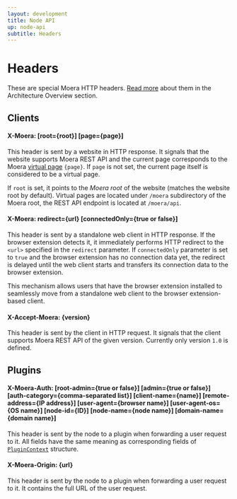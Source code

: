 ```yaml
---
layout: development
title: Node API
up: node-api
subtitle: Headers
---
```


# Headers

These are special Moera HTTP headers. [Read more][1] about them in the
Architecture Overview section.

## Clients

<h4 class="identifier">
    X-Moera: [root={root}] [page={page}]
</h4>

This header is sent by a website in HTTP response. It signals that the
website supports Moera REST API and the current page corresponds to the
Moera [virtual page][2] `{page}`. If `page` is not set, the current page
itself is considered to be a virtual page.

If `root` is set, it points to the *Moera root* of the website (matches
the website root by default). Virtual pages are located under `/moera`
subdirectory of the Moera root, the REST API endpoint is located at
`/moera/api`.

<h4 class="identifier">
    X-Moera: redirect={url} [connectedOnly={true or false}]
</h4>

This header is sent by a standalone web client in HTTP response. If
the browser extension detects it, it immediately performs HTTP redirect to
the `<url>` specified in the `redirect` parameter. If `connectedOnly`
parameter is set to `true` and the browser extension has no connection
data yet, the redirect is delayed until the web client starts and
transfers its connection data to the browser extension.

This mechanism allows users that have the browser extension installed to
seamlessly move from a standalone web client to the browser
extension-based client.

<h4 class="identifier">
    X-Accept-Moera: {version}
</h4>

This header is sent by the client in HTTP request. It signals that the
client supports Moera REST API of the given version. Currently only
version `1.0` is defined.

## Plugins

<h4 class="identifier">
    X-Moera-Auth: [root-admin={true or false}]
        [admin={true or false}]
        [auth-category={comma-separated list}]
        [client-name={name}]
        [remote-address={IP address}]
        [user-agent={browser name}]
        [user-agent-os={OS name}]
        [node-id={ID}]
        [node-name={node name}]
        [domain-name={domain name}]
</h4>

This header is sent by the node to a plugin when forwarding a user request to it.
All fields have the same meaning as corresponding fields of
<code><a href="requests.html#PluginContext">PluginContext</a></code>
structure.

<h4 class="identifier">
    X-Moera-Origin: {url}
</h4>

This header is sent by the node to a plugin when forwarding a user request to it.
It contains the full URL of the user request.

[1]: /overview/browser-extension.html
[2]: virtual-pages.html
